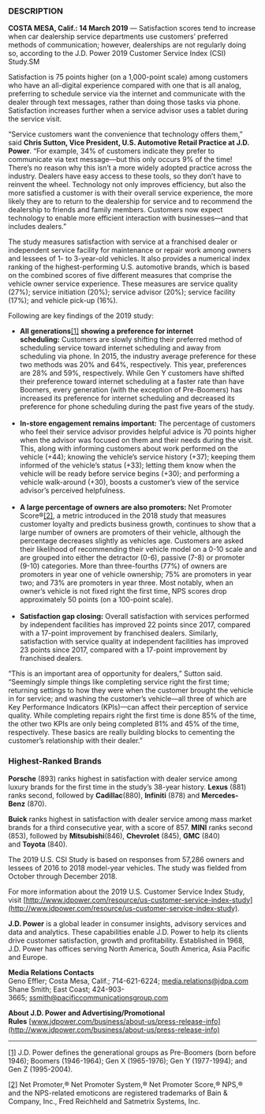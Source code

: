 
### DESCRIPTION

**COSTA MESA, Calif.: 14 March 2019** — Satisfaction scores tend to increase when car dealership service departments use customers’ preferred methods of communication; however, dealerships are not regularly doing so, according to the J.D. Power 2019 Customer Service Index (CSI) Study.SM

Satisfaction is 75 points higher (on a 1,000-point scale) among customers who have an all-digital experience compared with one that is all analog, preferring to schedule service via the internet and communicate with the dealer through text messages, rather than doing those tasks via phone. Satisfaction increases further when a service advisor uses a tablet during the service visit.

“Service customers want the convenience that technology offers them,” said **Chris Sutton, Vice President, U.S. Automotive Retail Practice at J.D. Power**. “For example, 34% of customers indicate they prefer to communicate via text message—but this only occurs 9% of the time! There’s no reason why this isn’t a more widely adopted practice across the industry. Dealers have easy access to these tools, so they don’t have to reinvent the wheel. Technology not only improves efficiency, but also the more satisfied a customer is with their overall service experience, the more likely they are to return to the dealership for service and to recommend the dealership to friends and family members. Customers now expect technology to enable more efficient interaction with businesses—and that includes dealers.”

The study measures satisfaction with service at a franchised dealer or independent service facility for maintenance or repair work among owners and lessees of 1- to 3-year-old vehicles. It also provides a numerical index ranking of the highest-performing U.S. automotive brands, which is based on the combined scores of five different measures that comprise the vehicle owner service experience. These measures are service quality (27%); service initiation (20%); service advisor (20%); service facility (17%); and vehicle pick-up (16%).

Following are key findings of the 2019 study:

- **All generations**[[1]](https://c/Users/jillian.breska/Desktop/CSI/U.S.%20CSI%202019038.docx#_ftn1) **showing a preference for internet scheduling:** Customers are slowly shifting their preferred method of scheduling service toward internet scheduling and away from scheduling via phone. In 2015, the industry average preference for these two methods was 20% and 64%, respectively. This year, preferences are 28% and 59%, respectively. While Gen Y customers have shifted their preference toward internet scheduling at a faster rate than have Boomers, every generation (with the exception of Pre-Boomers) has increased its preference for internet scheduling and decreased its preference for phone scheduling during the past five years of the study.  
     
- **In-store engagement remains important:** The percentage of customers who feel their service advisor provides helpful advice is 70 points higher when the advisor was focused on them and their needs during the visit. This, along with informing customers about work performed on the vehicle (+44); knowing the vehicle’s service history (+37); keeping them informed of the vehicle’s status (+33); letting them know when the vehicle will be ready before service begins (+30); and performing a vehicle walk-around (+30), boosts a customer’s view of the service advisor’s perceived helpfulness.  
     
- **A large percentage of owners are also promoters:** Net Promoter Score®[[2]](https://c/Users/jillian.breska/Desktop/CSI/U.S.%20CSI%202019038.docx#_ftn2), a metric introduced in the 2018 study that measures customer loyalty and predicts business growth, continues to show that a large number of owners are promoters of their vehicle, although the percentage decreases slightly as vehicles age. Customers are asked their likelihood of recommending their vehicle model on a 0-10 scale and are grouped into either the detractor (0-6), passive (7-8) or promoter (9-10) categories. More than three-fourths (77%) of owners are promoters in year one of vehicle ownership; 75% are promoters in year two; and 73% are promoters in year three. Most notably, when an owner’s vehicle is not fixed right the first time, NPS scores drop approximately 50 points (on a 100-point scale).  
     
- **Satisfaction gap closing:** Overall satisfaction with services performed by independent facilities has improved 22 points since 2017, compared with a 17-point improvement by franchised dealers. Similarly, satisfaction with service quality at independent facilities has improved 23 points since 2017, compared with a 17-point improvement by franchised dealers.

“This is an important area of opportunity for dealers,” Sutton said. “Seemingly simple things like completing service right the first time; returning settings to how they were when the customer brought the vehicle in for service; and washing the customer’s vehicle—all three of which are Key Performance Indicators (KPIs)—can affect their perception of service quality. While completing repairs right the first time is done 85% of the time, the other two KPIs are only being completed 81% and 45% of the time, respectively. These basics are really building blocks to cementing the customer’s relationship with their dealer.”

### Highest-Ranked Brands

**Porsche** (893) ranks highest in satisfaction with dealer service among luxury brands for the first time in the study’s 38-year history. **Lexus** (881) ranks second, followed by **Cadillac**(880), **Infiniti** (878) and **Mercedes-Benz** (870).

**Buick** ranks highest in satisfaction with dealer service among mass market brands for a third consecutive year, with a score of 857. **MINI** ranks second (853), followed by **Mitsubishi**(846), **Chevrolet** (845), **GMC** (840) and **Toyota** (840).

The 2019 U.S. CSI Study is based on responses from 57,286 owners and lessees of 2016 to 2018 model-year vehicles. The study was fielded from October through December 2018.

For more information about the 2019 U.S. Customer Service Index Study, visit [http://www.jdpower.com/resource/us-customer-service-index-study](http://www.jdpower.com/resource/us-customer-service-index-study).

**J.D. Power** is a global leader in consumer insights, advisory services and data and analytics. These capabilities enable J.D. Power to help its clients drive customer satisfaction, growth and profitability. Established in 1968, J.D. Power has offices serving North America, South America, Asia Pacific and Europe.

**Media Relations Contacts**  
Geno Effler; Costa Mesa, Calif.; 714-621-6224; [media.relations@jdpa.com](mailto:media.relations@jdpa.com)  
Shane Smith; East Coast; 424-903-3665; [ssmith@pacificcommunicationsgroup.com](mailto:ssmith@pacificcommunicationsgroup.com)

**About J.D. Power and Advertising/Promotional Rules** [www.jdpower.com/business/about-us/press-release-info](http://www.jdpower.com/business/about-us/press-release-info)

---

[[1]](https://c/Users/jillian.breska/Desktop/CSI/U.S.%20CSI%202019038.docx#_ftnref1) J.D. Power defines the generational groups as Pre-Boomers (born before 1946); Boomers (1946-1964); Gen X (1965-1976); Gen Y (1977-1994); and Gen Z (1995-2004).

[[2]](https://c/Users/jillian.breska/Desktop/CSI/U.S.%20CSI%202019038.docx#_ftnref2) Net Promoter,® Net Promoter System,® Net Promoter Score,® NPS,® and the NPS-related emoticons are registered trademarks of Bain & Company, Inc., Fred Reichheld and Satmetrix Systems, Inc.